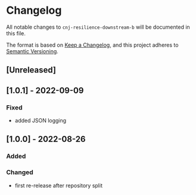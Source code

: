 # Changelog
All notable changes to `cnj-resilience-downstream-b` will be documented in this file.

The format is based on [Keep a Changelog](https://keepachangelog.com/en/1.0.0/),
and this project adheres to [Semantic Versioning](https://semver.org/spec/v2.0.0.html).

## [Unreleased]

## [1.0.1] - 2022-09-09
### Fixed
- added JSON logging

## [1.0.0] - 2022-08-26
### Added
### Changed
- first re-release after repository split
